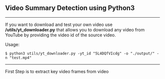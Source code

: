## Video Summary Detection using Python3

--- 

If you want to download and test your own video use **/utils/yt_downloader.py** that
allows you to download any video from YouTube by providing the video id of the source
video.

Usage:

`
$ python3 utils/yt_downloader.py -yt_id "5L4DQfVIcdg" -o "./output/" -n "test.mp4"
`

---

First Step is to extract key video frames from video